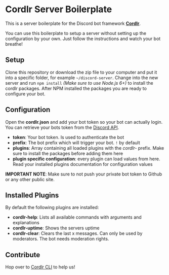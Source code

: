 # Cordlr Server Boilerplate

This is a server boilerplate for the Discord bot framework [**Cordlr**](https://github.com/Devcord/cordlr-cli).

You can use this boilerplate to setup a server without setting up the configuration by your own. Just follow the instructions and watch your bot breathe!

## Setup

Clone this repository or download the zip file to your computer and put it into a specific folder, for example `~/discord-server`. Change into the new server and run `npm install` *(Make sure to use Node.js 6+)* to install the cordlr packages. After NPM installed the packages you are ready to configure your bot.

## Configuration

Open the **cordlr.json** and add your bot token so your bot can actually login. You can retrieve your bots token from the [Discord API](https://discordapp.com/developers/applications/me).

* **token**: Your bot token. Is used to authenticate the bot
* **prefix**: The bot prefix which will trigger your bot. `!` by default
* **plugins**: Array containing all loaded plugins with the *cordlr-* prefix. Make sure to install the packages before adding them here
* **plugin specific configuration**: every plugin can load values from here. Read your installed plugins documentation for configuration values

**IMPORTANT NOTE**: Make sure to not push your private bot token to Github or any other public site.

## Installed Plugins

By default the following plugins are installed:

* **cordlr-help**: Lists all available commands with arguments and explanations
* **cordlr-uptime**: Shows the servers uptime
* **cordlr-clear**: Clears the last x messages. Can only be used by moderators. The bot needs moderation rights.

## Contribute

Hop over to [Cordlr CLI](https://github.com/Devcord/cordlr-cli) to help us!
